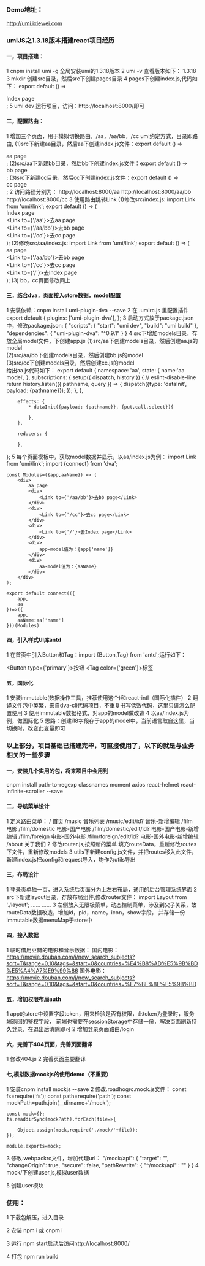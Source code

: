 ### Demo地址：
http://umi.ixiewei.com

### umiJS之1.3.18版本搭建react项目经历

#### 一，项目搭建：
1 cnpm install umi -g 全局安装umi的1.3.18版本
2 umi -v 查看版本如下：
    1.3.18
3 mkdir 创建src目录，然后src下创建pages目录
4 pages下创建index.js,代码如下：
    export default () => <div>Index page</div>;
5 umi dev 运行项目，访问：http://localhost:8000/即可

#### 二，配置路由：
1 增加三个页面，用于模拟切换路由，/aa，/aa/bb，/cc
    umi约定方式，目录即路由,
    (1)src下新建aa目录，然后aa下创建index.js文件：export default () => <div>aa page</div>;
    (2)src/aa下新建bb目录，然后bb下创建index.js文件：export default () => <div>bb page</div>;
    (3)src下新建cc目录，然后cc下创建index.js文件：export default () => <div>cc page</div>;
2 访问路径分别为：
    http://localhost:8000/aa
    http://localhost:8000/aa/bb
    http://localhost:8000/cc
3 使用路由跳转Link
    (1)修改src/index.js:
    import Link from 'umi/link';
    export default () => (
        <div>
            Index page
            <div>
                <Link to={'/aa'}>去aa page</Link>
            </div>
            <div>
                <Link to={'/aa/bb'}>去bb page</Link>
            </div>
            <div>
                <Link to={'/cc'}>去cc page</Link>
            </div>
        </div>
    );
    (2)修改src/aa/index.js:
    import Link from 'umi/link';
    export default () => (
        <div>
            aa page
            <div>
                <Link to={'/aa/bb'}>去bb page</Link>
            </div>
            <div>
                <Link to={'/cc'}>去cc page</Link>
            </div>
            <div>
                <Link to={'/'}>去Index page</Link>
            </div>
        </div>
    );
    (3) bb，cc页面修改同上
    

#### 三，结合dva，页面接入store数据，model配置
1 安装依赖：cnpm install umi-plugin-dva --save
2 在 .umirc.js 里配置插件
    export default {
        plugins: ['umi-plugin-dva'],
    };
3 启动方式放于package.json中，修改package.json:
    {
        "scripts": {
            "start": "umi dev",
            "build": "umi build"
        },
        "dependencies": {
            "umi-plugin-dva": "^0.9.1"
        }
    }
4 src下增加models目录，存放全局model文件，下创建app.js
  (1)src/aa下创建models目录，然后创建aa.js的model  
  (2)src/aa/bb下创建models目录，然后创建bb.js的model  
  (3)src/cc下创建models目录，然后创建cc.js的model  
  给出aa.js代码如下：
    export default {
        namespace: 'aa',
        state: {
            name:'aa model',
        },
        subscriptions: {
            setup({ dispatch, history }) {  // eslint-disable-line
                return history.listen(({ pathname, query }) => {
                dispatch({type: 'dataInit', payload: {pathname}});
                });
            },
        },
    
        effects: {
            * dataInit({payload: {pathname}}, {put,call,select}){    
        
            },
        },
    
        reducers: {
        
        },
  
  };
5 每个页面模板中，获取model数据并显示，以aa/index.js为例：
    import Link from 'umi/link';
    import {connect} from 'dva';

    const Modules=({app,aaName}) => (
        <div>
            aa page
            <div>
                <Link to={'/aa/bb'}>去bb page</Link>
            </div>
            <div>
                <Link to={'/cc'}>去cc page</Link>
            </div>
            <div>
                <Link to={'/'}>去Index page</Link>
            </div>
            <div>
                app-model值为：{app['name']}
            </div>
            <div>
                aa-model值为：{aaName}
            </div>
        </div>
    );

    export default connect(({
        app,
        aa
    })=>({
        app,
        aaName:aa['name']
    }))(Modules)

#### 四，引入样式UI库antd
1 在首页中引入Button和Tag：import {Button,Tag} from 'antd';运行如下：
    <div>
        <Button type={'primary'}>按钮</Button>
        <Tag color={'green'}>标签</Tag>
    </div>

#### 五，国际化
1 安装immutable(数据操作工具，推荐使用这个)和react-intl（国际化插件）
2 翻译文件包中英繁，来自dva-cli代码项目，不重复书写低效代码，这里只讲怎么配置使用
3 使用immutable数据格式，对app的model做改造
4 以aa/index.js为例，做国际化
5 思路：创建i18字段存于app的model中，当前语言取自这里，当切换时，改变此变量即可

### 以上部分，项目基础已搭建完毕，可直接使用了，以下的就是与业务相关的一些步骤

#### 一，安装几个实用的包，将来项目中会用到

cnpm install path-to-regexp classnames moment axios react-helmet react-infinite-scroller --save

#### 二，导航菜单设计
1 定义路由菜单：
/  首页
/music  音乐列表
/music/edit/id?  音乐-新增编辑
/film  电影
    /film/domestic 电影-国产电影
    /film/domestic/edit/id? 电影-国产电影-新增编辑
    /film/foreign 电影-国外电影
    /film/foreign/edit/id? 电影-国外电影-新增编辑
/about  关于我们
2 修改router.js,按照新的菜单 填充routeData，重新修改routes下文件，重新修改models
3 utils下新建config.js文件，并把routes移入此文件，新建index.js把config和request导入，均作为utils导出

#### 三，布局设计
1 登录页单独一页，进入系统后页面分为上左右布局，通用的后台管理系统界面
2 src下新建layout目录，存放布局组件,修改router文件：
import Layout from './layout';
......
<Router history={history}>
      <Layout>
        <Switch>
        ......
3 左侧放入无限极菜单，动态控制菜单，涉及到父子关系，故routeData数据改造，增加id，pid，name，icon，show字段，
  并存储一份immutable数据menuMap于store中

#### 四，接入数据
1 临时借用豆瓣的电影和音乐数据：
国内电影：https://movie.douban.com/j/new_search_subjects?sort=T&range=0,10&tags=&start=0&countries=%E4%B8%AD%E5%9B%BD%E5%A4%A7%E9%99%86
国外电影：https://movie.douban.com/j/new_search_subjects?sort=T&range=0,10&tags=&start=0&countries=%E7%BE%8E%E5%9B%BD

#### 五，增加权限布局auth
1 app的store中设置字段token，用来检验是否有权限，此token为登录时，服务端返回的鉴权字段，
  前端也需要在sessionStorage中存储一份，解决页面刷新持久登录，在退出后清除即可
2 增加登录页面路由/login

#### 六，完善下404页面，完善页面翻译
1 修改404.js
2 完善页面主要翻译

#### 七,模拟数据mockjs的使用demo（不重要）
1 安装cnpm install mockjs --save
2 修改.roadhogrc.mock.js文件：
    const fs=require('fs');
    const path=require('path');
    const mockPath=path.join(__dirname+'/mock');

    const mock={};
    fs.readdirSync(mockPath).forEach(file=>{

        Object.assign(mock,require('./mock/'+file));
    });

    module.exports=mock;
3 修改.webpackrc文件，增加代理url：
    "/mock/api": {
        "target": "",
        "changeOrigin": true,
        "secure": false,
        "pathRewrite": { "^/mock/api" : "" }
    }
4 mock/下创建user.js,模拟user数据

5 创建user模块


### 使用：

1 下载包解压，进入目录

2 安装 npm i 或 cnpm i

3 运行 npm start启动后访问http://localhost:8000/

4 打包 npm run build
